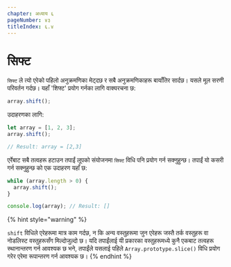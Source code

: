 ```yaml
---
chapter: अध्याय ६
pageNumber: ४३
titleIndex: ६.४
---
```

# सिफ्ट

`सिफ्ट` ले त्यो एरेको पहिलो अनुक्रमणिका मेट्दछ र सबै अनुक्रमणिकाहरू बायाँतिर सार्दछ। यसले मूल सरणी परिवर्तन गर्दछ। यहाँ 'शिफ्ट' प्रयोग गर्नका लागि वाक्यरचना छ:

```javascript
array.shift();
```

उदाहरणका लागि:
```javascript
let array = [1, 2, 3]; 
array.shift(); 

// Result: array = [2,3]
```

एर्रेबाट सबै तत्वहरू हटाउन तपाईं लूपको संयोजनमा `सिफ्ट` विधि पनि प्रयोग गर्न सक्नुहुन्छ। तपाईं यो कसरी गर्न सक्नुहुन्छ को एक उदाहरण यहाँ छ:


```javascript
while (array.length > 0) {
  array.shift();
}

console.log(array); // Result: []
```

{% hint style="warning" %}

`shift` विधिले एरेहरूमा मात्र काम गर्दछ, न कि अन्य वस्तुहरूमा जुन एरेहरू जस्तै तर्क वस्तुहरू वा नोडलिस्ट वस्तुहरूसँग मिल्दोजुल्दो छ। यदि तपाईंलाई यी प्रकारका वस्तुहरूमध्ये कुनै एकबाट तत्वहरू स्थानान्तरण गर्न आवश्यक छ भने, तपाईंले यसलाई पहिले `Array.prototype.slice()` विधि प्रयोग गरेर एरेमा रूपान्तरण गर्न आवश्यक छ।
{% endhint %}
